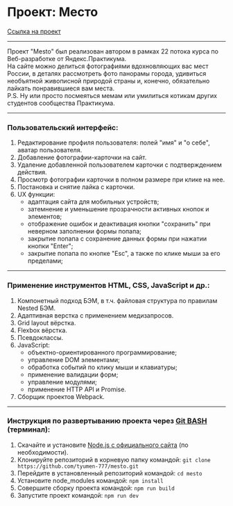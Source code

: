 # Проект: Место
[Ссылка на проект](https://tyumen-777.github.io/mesto/index.html)

------
Проект "Mesto" был реализован автором в рамках 22 потока курса по Веб-разработке от Яндекс.Практикума.  
  На сайте можно делиться фотографиями вдохновляющих вас мест России, в деталях рассмотреть фото панорамы города, удивиться необъятной живописной природой страны и, конечно, обязательно лайкать понравившиеся вам места.  
  P.S. Ну или просто посмеяться мемам или умилиться котикам других студентов сообщества Практикума.

------
### Пользовательский интерфейс:
1. Редактирование профиля пользователя: полей "имя" и "о себе", аватар пользователя.
2. Добавление фотографии-карточки на сайт.
3. Удаление добавленной пользователем карточки с подтверждением действия.
4. Просмотр фотографии карточки в полном размере при клике на нее.
5. Постановка и снятие лайка с карточки.
6. UX функции: 
    * адаптация сайта для мобильных устройств;
    * затемнение и уменьшение прозрачности активных кнопок и элементов;
    * отображение ошибок и деактивация кнопки "сохранить" при неверном заполнении формы попапа;
    * закрытие попапа с сохранение данных формы при нажатии кнопки "Enter";
    * закрытие попапа по кнопке "Esc", а также по клике мыши за его пределами;

------
### Применение инструментов HTML, CSS, JavaScript и др.:
1. Компонетный подход БЭМ, в т.ч. файловая структура по правилам Nested БЭМ.
2. Адаптивная верстка с применением медизапросов.
3. Grid layout вёрстка.
4. Flexbox вёрстка.
5. Псевдоклассы.
6. JavaScript:
    * объектно-ориентированного программирование;
    * управление DOM элементами;
    * обработка событий по клику мыши и клавиатуры;
    * применение валидации форм;
    * управление модулями;
    * применение HTTP API и Promise.
7. Сборщик проектов Webpack.

------
### Инструкция по развертыванию проекта через [Git BASH](https://gitforwindows.org/) (терминал):
1. Скачайте и установите [Node.js с официального сайта](https://nodejs.org/en/download/) (по необходимости).
2. Клонируйте репозиторий в корневую папку командой: 
    `git clone https://github.com/tyumen-777/mesto.git`
3. Перейдите в установленный репозиторий командой: 
    `cd mesto`
4. Установите node_modules командой: 
    `npm install`
5. Совершите сборку проекта командой: 
    `npm run build`
6. Запустите проект командой: 
    `npm run dev`
